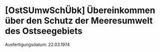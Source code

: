 # [OstSUmwSchÜbk] Übereinkommen über den Schutz der Meeresumwelt des Ostseegebiets

Ausfertigungsdatum: 22.03.1974

 